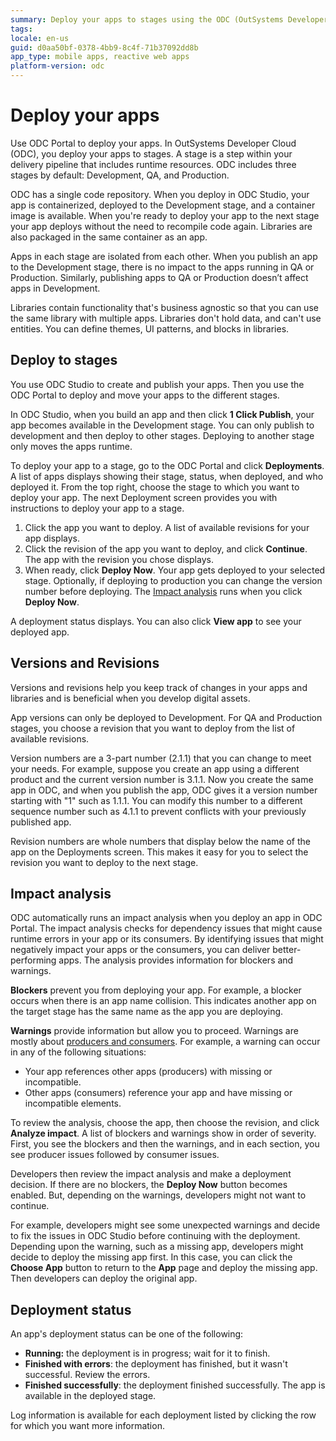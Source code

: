 ```yaml
---
summary: Deploy your apps to stages using the ODC (OutSystems Developer Cloud) Portal. Analyze impact of deployment for other apps and consumers.
tags:
locale: en-us
guid: d0aa50bf-0378-4bb9-8c4f-71b37092dd8b
app_type: mobile apps, reactive web apps
platform-version: odc
---
```


# Deploy your apps

Use ODC Portal to deploy your apps. In OutSystems Developer Cloud (ODC), you deploy your apps to stages. A stage is a step within your delivery pipeline that includes runtime resources. ODC includes three stages by default: Development, QA, and Production.

ODC has a single code repository. When you deploy in ODC Studio, your app is containerized, deployed to the Development stage, and a container image is available. When you're ready to deploy your app to the next stage your app deploys without the need to recompile code again.  Libraries are also packaged in the same container as an app.

Apps in each stage are isolated from each other. When you publish an app to the Development stage, there is no impact to the apps running in QA or Production. Similarly, publishing apps to QA or Production doesn’t affect apps in Development.

Libraries contain functionality that's business agnostic so that you can use the same library with multiple apps. Libraries don't hold data, and can't use entities. You can define themes, UI patterns, and blocks in libraries.

## Deploy to stages

You use ODC Studio to create and publish your apps. Then you use the ODC Portal to deploy and move your apps to the different stages. 

In ODC Studio, when you build an app and then click **1 Click Publish**, your app becomes available in the Development stage. You can only publish to development and then deploy to other stages. Deploying to another stage only moves the apps runtime.

To deploy your app to a stage, go to the ODC Portal and click **Deployments**. A list of apps displays showing their stage, status, when deployed, and who deployed it. From the top right, choose the stage to which you want to deploy your app. The next Deployment screen provides you with instructions to deploy your app to a stage.

1. Click the app you want to deploy. A list of available revisions for your app displays.
1. Click  the revision of the app you want to deploy, and click **Continue**. The app with the revision you chose displays.  
1. When ready, click **Deploy Now**. Your app gets deployed to your selected stage. Optionally, if deploying to production you can change the version number before deploying. The [Impact analysis](#impact-analysis) runs when you click **Deploy Now**. 

<div class="info" markdown="1">

A deployment status displays. You can also click **View app** to see your deployed app.

</div>  

## Versions and Revisions

Versions and revisions help you keep track of changes in your apps and libraries and is beneficial when you develop digital assets.

App versions can only be deployed to Development. For QA and Production stages, you choose a revision that you want to deploy from the list of available revisions.

Version numbers are a 3-part number (2.1.1) that you can change to meet your needs. For example, suppose you create an app using a different product and the current version number is 3.1.1. Now you create the same app in ODC, and when you publish the app, ODC gives it a version number starting with "1" such as 1.1.1. You can modify this number to a different sequence number such as 4.1.1 to prevent conflicts with your previously published app.

Revision numbers are whole numbers that display below the name of the app on the Deployments screen.  This makes it easy for you to select the revision you want to deploy to the next stage.

## Impact analysis

ODC automatically runs an impact analysis when you deploy an app in ODC Portal. The impact analysis checks for dependency issues that might cause runtime errors in your app or its consumers. By identifying issues that might negatively impact your apps or the consumers, you can deliver better-performing apps. The analysis provides information for blockers and warnings.

**Blockers** prevent you from deploying your app. For example, a blocker occurs when there is an app name collision. This indicates another app on the target stage has the same name as the app you are deploying.

**Warnings** provide information but allow you to proceed. Warnings are mostly about [producers and consumers](building-apps/data/sharing.md). For example, a warning can occur in any of the following situations:

* Your app references other apps (producers) with missing or incompatible.
* Other apps (consumers) reference your app and have missing or incompatible elements.

To review the analysis, choose the app, then choose the revision, and click  **Analyze impact**. A list of blockers and warnings show in order of severity. First, you see the blockers and then the warnings, and in each section, you see producer issues followed by consumer issues.

Developers then review the impact analysis and make a deployment decision. If there are no blockers, the **Deploy Now** button becomes enabled. But, depending on the warnings, developers might not want to continue.

For example, developers might see some unexpected warnings and decide to fix the issues in ODC Studio before continuing with the deployment. Depending upon the warning, such as a missing app, developers might decide to deploy the missing app first. In this case, you can click the **Choose App** button to return to the **App** page and deploy the missing app. Then developers can deploy the original app.  

## Deployment status

An app's deployment status can be one of the following:

* **Running:** the deployment is in progress; wait for it to finish.
* **Finished with errors**: the deployment has finished, but it wasn't successful. Review the errors.
* **Finished successfully**: the deployment finished successfully. The app is available in the deployed stage.

Log information is available for each deployment listed by clicking the row for which you want more information.
